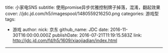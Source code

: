 title: 小家电SNS
subtitle: 使用promise异步优雅控制牌子掉落，混淆，翻起效果
cover: //jdc.jd.com/h5/imagespool/1480559216250.png
categories: 游戏型
tags:
  - 游戏
author:
  nick: 京东
  github_name: JDC
date: 2016-11-30T16:00:00.000Z
publishDate: 2016-07-21T11:19:15.583Z
link: http://jdc.jd.com/fd/h5/1609/xiaojiadian/index.html
---
